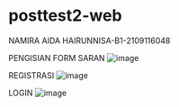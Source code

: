 # posttest2-web
NAMIRA AIDA HAIRUNNISA-B1-2109116048

PENGISIAN FORM SARAN
![image](https://user-images.githubusercontent.com/119801869/227739212-419023a7-d04a-4963-9dd8-81454981c12b.png)

REGISTRASI
![image](https://user-images.githubusercontent.com/119801869/227740344-48fad66f-19f4-4f8f-aeb0-87564c67f681.png)

LOGIN
![image](https://user-images.githubusercontent.com/119801869/227740368-d8190c19-62f9-4b1a-bfe9-653864f45c22.png)


